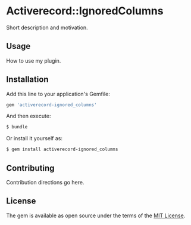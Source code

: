 # Activerecord::IgnoredColumns
Short description and motivation.

## Usage
How to use my plugin.

## Installation
Add this line to your application's Gemfile:

```ruby
gem 'activerecord-ignored_columns'
```

And then execute:
```bash
$ bundle
```

Or install it yourself as:
```bash
$ gem install activerecord-ignored_columns
```

## Contributing
Contribution directions go here.

## License
The gem is available as open source under the terms of the [MIT License](http://opensource.org/licenses/MIT).
